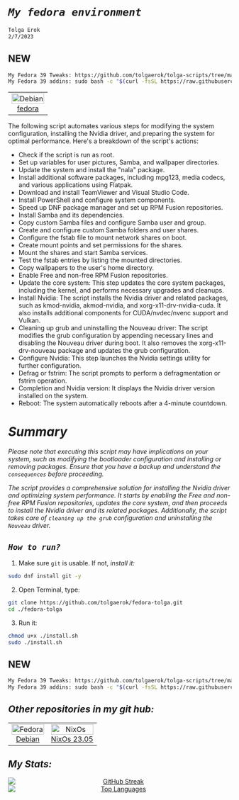 

# *`My fedora environment`*
```sh
Tolga Erok
2/7/2023
```
## NEW
```sh
My Fedora 39 Tweaks: https://github.com/tolgaerok/tolga-scripts/tree/main/Fedora39
My Fedora 39 addins: sudo bash -c "$(curl -fsSL https://raw.githubusercontent.com/tolgaerok/tolga-scripts/main/Fedora39/TolgaFedora39.sh)"
```

<div align="left">
  <table style="border-collapse: collapse; width: 100%; border: none;">
    <td align="center" style="border: none;">
        <a href="https://fedoraproject.org/">
          <img src="https://flathub.org/img/distro/fedora.svg" alt="Debian" style="width: 100%;">
          <br>fedora
        </a>
      </td>
    </tr>
  </table>
</div>

The following script automates various steps for modifying the system configuration, installing the Nvidia driver, and preparing the system for optimal performance. Here's a breakdown of the script's actions:

- Check if the script is run as root.
- Set up variables for user pictures, Samba, and wallpaper directories.
- Update the system and install the "nala" package.
- Install additional software packages, including mpg123, media codecs, and various applications using Flatpak.
- Download and install TeamViewer and Visual Studio Code.
- Install PowerShell and configure system components.
- Speed up DNF package manager and set up RPM Fusion repositories.
- Install Samba and its dependencies.
- Copy custom Samba files and configure Samba user and group.
- Create and configure custom Samba folders and user shares.
- Configure the fstab file to mount network shares on boot.
- Create mount points and set permissions for the shares.
- Mount the shares and start Samba services.
- Test the fstab entries by listing the mounted directories.
- Copy wallpapers to the user's home directory.
- Enable Free and non-free RPM Fusion repositories.
- Update the core system: This step updates the core system packages, including the kernel, and performs necessary upgrades and cleanups.
- Install Nvidia: The script installs the Nvidia driver and related packages, such as kmod-nvidia, akmod-nvidia, and xorg-x11-drv-nvidia-cuda. It also installs additional components for CUDA/nvdec/nvenc support and Vulkan.
- Cleaning up grub and uninstalling the Nouveau driver: The script modifies the grub configuration by appending necessary lines and disabling the Nouveau driver during boot. It also removes the xorg-x11-drv-nouveau package and updates the grub configuration.
- Configure Nvidia: This step launches the Nvidia settings utility for further configuration.
- Defrag or fstrim: The script prompts to perform a defragmentation or fstrim operation.
- Completion and Nvidia version: It displays the Nvidia driver version installed on the system.
- Reboot: The system automatically reboots after a 4-minute countdown.

# *Summary*
*Please note that executing this script may have implications on your system, such as modifying the bootloader configuration and installing or removing packages. Ensure that you have a backup and understand the `consequences` before proceeding.*

*The script provides a comprehensive solution for installing the Nvidia driver and optimizing system performance. It starts by enabling the Free and non-free RPM Fusion repositories, updates the core system, and then proceeds to install the Nvidia driver and its related packages. Additionally, the script takes care of `cleaning up the grub` configuration and uninstalling the `Nouveau` driver.*


## *`How to run?`*

1. Make sure `git` is usable. If not, *install it:*

```sh
sudo dnf install git -y
```

2. Open Terminal, type:

```sh
git clone https://github.com/tolgaerok/fedora-tolga.git
cd ./fedora-tolga
```

3. Run it:

```sh
chmod u+x ./install.sh
sudo ./install.sh
```
## NEW
```sh
My Fedora 39 Tweaks: https://github.com/tolgaerok/tolga-scripts/tree/main/Fedora39
My Fedora 39 addins: sudo bash -c "$(curl -fsSL https://raw.githubusercontent.com/tolgaerok/tolga-scripts/main/Fedora39/TolgaFedora39.sh)"
```

## *Other repositories in my git hub:*

<div align="center">
  <table style="border-collapse: collapse; width: 100%; border: none;">
    <tr>
     <td align="center" style="border: none;">
        <a href="https://github.com/tolgaerok/Debian-tolga">
          <img src="https://flathub.org/img/distro/debian.svg" alt="Fedora" style="width: 100%;">
          <br>Debian
        </a>
      </td>
      <td align="center" style="border: none;">
        <a href="https://github.com/tolgaerok/NixOS-tolga">
          <img src="https://flathub.org/img/distro/nixos.svg" alt="NixOs" style="width: 100%;">
          <br>NixOs 23.05
        </a>
      </td>
    </tr>
  </table>
</div>

## *My Stats:*

<div align="center">

<div style="text-align: center;">
  <a href="https://git.io/streak-stats" target="_blank">
    <img src="http://github-readme-streak-stats.herokuapp.com?user=tolgaerok&theme=dark&background=000000" alt="GitHub Streak" style="display: block; margin: 0 auto;">
  </a>
  <div style="text-align: center;">
    <a href="https://github.com/anuraghazra/github-readme-stats" target="_blank">
      <img src="https://github-readme-stats.vercel.app/api/top-langs/?username=tolgaerok&layout=compact&theme=vision-friendly-dark" alt="Top Languages" style="display: block; margin: 0 auto;">
    </a>
  </div>
</div>
</div>
